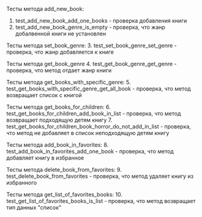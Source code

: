 Тесты метода add_new_book:
1. test_add_new_book_add_one_books - проверка добавления книги
2. test_add_new_book_genre_is_empty - проверка, что жанр добалвенной книги не установлен

Тесты метода set_book_genre:
3. test_set_book_genre_set_genre - проверка, что жанр добавляется к книге

Тесты метода get_book_genre
4. test_get_book_genre_get_genre - проверка, что метод отдает жанр книги

Тесты метода get_books_with_specific_genre: 
5. test_get_books_with_specific_genre_get_all_book - проверка, что метод возвращает список с  книгой

Тесты метода get_books_for_children:
6. test_get_books_for_children_add_book_in_list - проверка, что метод возвращает подходящую детям книгу
7. test_get_books_for_children_book_horror_do_not_add_in_list - проверка, что метод не добавляет в список неподходящую детям книгу


Тесты метода add_book_in_favorites:
8. test_add_book_in_favorites_add_one_book - проверка, что метод добавляет книгу в избранное

Тесты метода delete_book_from_favorites:
9. test_delete_book_from_favorites - проверка, что метод удаляет книгу из избранного

Тесты метода get_list_of_favorites_books:
10. test_get_list_of_favorites_books_is_list - проверка, что метод возвращает тип данных "список"

